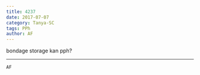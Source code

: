 ```yaml
---
title: 4237
date: 2017-07-07
category: Tanya-SC
tags: PPh
author: AF
---
```


bondage storage kan pph?

---



`AF`
